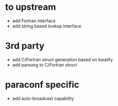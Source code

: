 # to upstream
- add Fortran interface
- add string based lookup interface

# 3rd party
- add C/Fortran struct generation based on kwalify
- add parsong to C/Fortran struct

# paraconf specific
- add auto-broadcast capability
